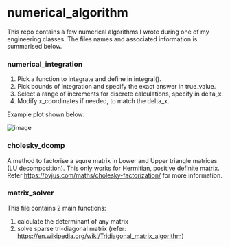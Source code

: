 # numerical_algorithm
This repo contains a few numerical algorithms I wrote during one of my engineering classes. The files names and associated information is summarised below.

### numerical_integration

1. Pick a function to integrate and define in integral().
2. Pick bounds of integration and specify the exact answer in true_value.
3. Select a range of increments for discrete calculations, specify in delta_x.
4. Modify x_coordinates if needed, to match the delta_x.

Example plot shown below:

![image](https://user-images.githubusercontent.com/89020809/187082172-442e24db-4331-4eba-9e43-c7494a64f655.png)



### cholesky_dcomp
A method to factorise a squre matrix in Lower and Upper triangle matrices (LU decomposition). This only works for Hermitian, positive definite matrix. 
Refer https://byjus.com/maths/cholesky-factorization/ for more information.


### matrix_solver
This file contains 2 main functions: 
1. calculate the determinant of any matrix
2. solve sparse tri-diagonal matrix (refer: https://en.wikipedia.org/wiki/Tridiagonal_matrix_algorithm)
